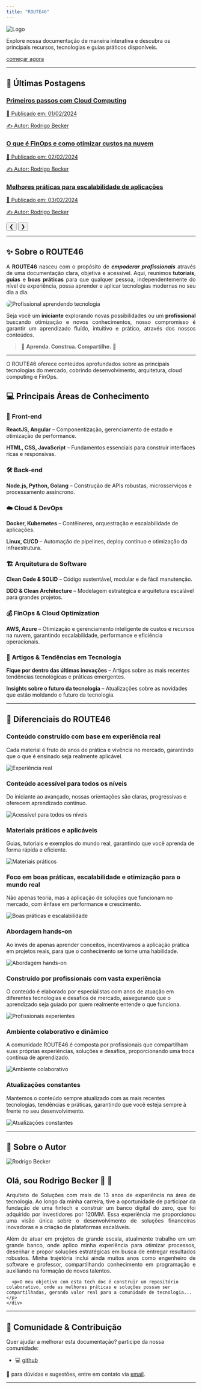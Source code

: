 ```yaml
---
title: "ROUTE46"
---
```


<div class="custom-hero">
  <img src="images/logo.png" alt="Logo" class="banner-logo">
  <p>Explore nossa documentação de maneira interativa e descubra os principais recursos, tecnologias e guias práticos disponíveis.
</p>
  <a href="frontend/" class="md-button">começar agora</a>
</div>


---


## 📰 Últimas Postagens

<div class="carousel-container">
  <div class="carousel">
    <div class="carousel-item">
      <a href="blog/post/2024-02-01-primeiros-passos.md">
        <h3>Primeiros passos com Cloud Computing</h3>
        <p>📅 Publicado em: 01/02/2024</p>
        <p>✍️ Autor: Rodrigo Becker</p>
      </a>
    </div>
    <div class="carousel-item">
      <a href="blog/post/2024-02-02-finops.md">
        <h3>O que é FinOps e como otimizar custos na nuvem</h3>
        <p>📅 Publicado em: 02/02/2024</p>
        <p>✍️ Autor: Rodrigo Becker</p>
      </a>
    </div>
    <div class="carousel-item">
      <a href="blog/post/2024-02-03-escalabilidade.md">
        <h3>Melhores práticas para escalabilidade de aplicações</h3>
        <p>📅 Publicado em: 03/02/2024</p>
        <p>✍️ Autor: Rodrigo Becker</p>
      </a>
    </div>
  </div>
  <button class="carousel-btn prev" onclick="moveSlide(-1)">&#10094;</button>
  <button class="carousel-btn next" onclick="moveSlide(1)">&#10095;</button>
</div>

   
---
## ✨ Sobre o **ROUTE46** 


<div class="container">
<div class="text-content">
<p align="justify">A <b>ROUTE46</b> nasceu com o propósito de <b><i>empoderar profissionais</b></i> através de uma documentação clara, objetiva e acessível.  
Aqui, reunimos <b>tutoriais</b>, <b>guias</b> e <b>boas práticas</b> para que qualquer pessoa, independentemente do nível de experiência,  
possa aprender e aplicar tecnologias modernas no seu dia a dia.</p>
</div>
<div class="image-container">
    <img src="images/img_001.svg" alt="Profissional aprendendo tecnologia" style="max-width: 100%; border-radius: 8px;">
</div> </div>

<p align="justify">
Seja você um <b>iniciante</b> explorando novas possibilidades ou um <b>profissional</b> buscando otimização e novos conhecimentos,  
nosso compromisso é garantir um aprendizado fluído, intuitivo e prático, através dos nossos conteúdos.  
</p>


> 📖 **Aprenda. Construa. Compartilhe.** 🚀

---
O ROUTE46 oferece conteúdos aprofundados sobre as principais tecnologias do mercado, cobrindo desenvolvimento, arquitetura, cloud computing e FinOps.

## 💻 Principais Áreas de Conhecimento

<div class="cards-container"> 
  <div class="card"> 
    <h3>🎨 <b>Front-end</b></h3> 
    <p><strong>ReactJS, Angular</strong> – Componentização, gerenciamento de estado e otimização de performance.</p> 
    <p><strong>HTML, CSS, JavaScript</strong> – Fundamentos essenciais para construir interfaces ricas e responsivas.</p> 
  </div> 
  <div class="card"> 
    <h3>🛠 <b>Back-end</b> </h3> 
    <p><strong>Node.js, Python, Golang</strong> – Construção de APIs robustas, microsserviços e processamento assíncrono.</p> 
  </div> 
  <div class="card"> 
    <h3>☁️ <b>Cloud & DevOps</b></h3> 
    <p><strong>Docker, Kubernetes</strong> – Contêineres, orquestração e escalabilidade de aplicações.</p> 
    <p><strong>Linux, CI/CD</strong> – Automação de pipelines, deploy contínuo e otimização da infraestrutura.</p> 
  </div> 
  <div class="card"> 
    <h3>🏗 <b>Arquitetura de Software</b></h3> 
    <p><strong>Clean Code & SOLID</strong> – Código sustentável, modular e de fácil manutenção.</p> 
    <p><strong>DDD & Clean Architecture</strong> – Modelagem estratégica e arquitetura escalável para grandes projetos.</p> 
  </div> 
  <div class="card"> 
    <h3>💰 <b>FinOps & Cloud Optimization</b></h3> 
    <p><strong>AWS, Azure</strong> – Otimização e gerenciamento inteligente de custos e recursos na nuvem, garantindo escalabilidade, performance e eficiência operacionais.</p> 
  </div>
 <div class="card"> 
    <h3>📰 <b>Artigos & Tendências em Tecnologia</b></h3> 
    <p><strong>Fique por dentro das últimas inovações</strong> – Artigos sobre as mais recentes tendências tecnológicas e práticas emergentes.</p> 
    <p><strong>Insights sobre o futuro da tecnologia</strong> – Atualizações sobre as novidades que estão moldando o futuro da tecnologia.</p>
  </div>

</div>

---


## 📌 Diferenciais do ROUTE46

<div class="diferenciais">
  <div class="diferencial-item left">
    <div class="diferencial-texto">
      <h3>Conteúdo construído com base em experiência real</h3>
      <p>Cada material é fruto de anos de prática e vivência no mercado, garantindo que o que é ensinado seja realmente aplicável.</p>
    </div>
    <div class="diferencial-imagem">
      <img src="images/img_002.svg" alt="Experiência real">
    </div>
  </div>

  <div class="diferencial-item right">
    <div class="diferencial-texto">
      <h3>Conteúdo acessível para todos os níveis</h3>
      <p>Do iniciante ao avançado, nossas orientações são claras, progressivas e oferecem aprendizado contínuo.</p>
    </div>
    <div class="diferencial-imagem">
      <img src="images/img_003.svg" alt="Acessível para todos os níveis">
    </div>
  </div>

  <div class="diferencial-item left">
    <div class="diferencial-texto">
      <h3>Materiais práticos e aplicáveis</h3>
      <p>Guias, tutoriais e exemplos do mundo real, garantindo que você aprenda de forma rápida e eficiente.</p>
    </div>
    <div class="diferencial-imagem">
      <img src="images/img_004.svg" alt="Materiais práticos">
    </div>
  </div>

  <div class="diferencial-item right">
    <div class="diferencial-texto">
      <h3>Foco em boas práticas, escalabilidade e otimização para o mundo real</h3>
      <p>Não apenas teoria, mas a aplicação de soluções que funcionam no mercado, com ênfase em performance e crescimento.</p>
    </div>
    <div class="diferencial-imagem">
      <img src="images/img_005.svg" alt="Boas práticas e escalabilidade">
    </div>
  </div>

  <div class="diferencial-item left">
    <div class="diferencial-texto">
      <h3>Abordagem hands-on</h3>
      <p>Ao invés de apenas aprender conceitos, incentivamos a aplicação prática em projetos reais, para que o conhecimento se torne uma habilidade.</p>
    </div>
    <div class="diferencial-imagem">
      <img src="images/img_006.svg" alt="Abordagem hands-on">
    </div>
  </div>

  <div class="diferencial-item right">
    <div class="diferencial-texto">
      <h3>Construído por profissionais com vasta experiência</h3>
      <p>O conteúdo é elaborado por especialistas com anos de atuação em diferentes tecnologias e desafios de mercado, assegurando que o aprendizado seja guiado por quem realmente entende o que funciona.</p>
    </div>
    <div class="diferencial-imagem">
      <img src="images/img_007.svg" alt="Profissionais experientes">
    </div>
  </div>

  <div class="diferencial-item left">
    <div class="diferencial-texto">
      <h3>Ambiente colaborativo e dinâmico</h3>
      <p>A comunidade ROUTE46 é composta por profissionais que compartilham suas próprias experiências, soluções e desafios, proporcionando uma troca contínua de aprendizado.</p>
    </div>
    <div class="diferencial-imagem">
      <img src="images/img_008.svg" alt="Ambiente colaborativo">
    </div>
  </div>

  <div class="diferencial-item right">
    <div class="diferencial-texto">
      <h3>Atualizações constantes</h3>
      <p>Mantemos o conteúdo sempre atualizado com as mais recentes tecnologias, tendências e práticas, garantindo que você esteja sempre à frente no seu desenvolvimento.</p>
    </div>
    <div class="diferencial-imagem">
      <img src="images/img_009.svg" alt="Atualizações constantes">
    </div>
  </div>
</div>

---

## 👨 Sobre o Autor


<div class="profile-container">
  <div class="profile-image">
    <img src="images/me.png" alt="Rodrigo Becker">
  </div>
  <div class="profile-text">
    <h2>Olá, sou Rodrigo Becker 🤘 🤘</h2>
    <p align="justify">Arquiteto de Soluções com mais de 13 anos de experiência na área de tecnologia. Ao longo da minha carreira, tive a oportunidade de participar da fundação de uma fintech e construir um banco digital do zero, que foi adquirido por investidores por 120MM. Essa experiência me proporcionou uma visão única sobre o desenvolvimento de soluções financeiras inovadoras e a criação de plataformas escaláveis.</p>
    </div>
</div>
  <p align="justify">Além de atuar em projetos de grande escala, atualmente trabalho em um grande banco, onde aplico minha experiência para otimizar processos, desenhar e propor soluções estratégicas em busca de entregar resultados robustos. Minha trajetória inclui ainda muitos anos como engenheiro de software e professor, compartilhando conhecimento em programação e auxiliando na formação de novos talentos.</p>
 <div class="blocknote">

      <p>O meu objetivo com esta tech doc é construir um repositório colaborativo, onde as melhores práticas e soluções possam ser compartilhadas, gerando valor real para a comunidade de tecnologia...</p>
    </div>
---

## 🤝 Comunidade & Contribuição


Quer ajudar a melhorar esta documentação? participe da nossa comunidade:

- 💻 [github](https://github.com/exemplo)

📩 para dúvidas e sugestões, entre em contato via [email](mailto:rodrigo.beckermore@gmail.com).

---


